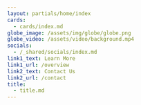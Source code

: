```yaml
---
layout: partials/home/index
cards:
  - cards/index.md
globe_image: /assets/img/globe/globe.png
globe_video: /assets/video/background.mp4
socials:
  - /_shared/socials/index.md
link1_text: Learn More
link1_url: /overview
link2_text: Contact Us
link2_url: /contact
title:
  - title.md
---
```

